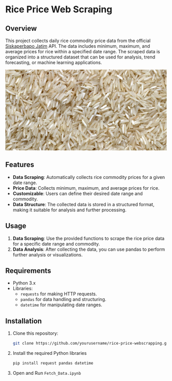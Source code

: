 # Rice Price Web Scraping
## Overview
This project collects daily rice commodity price data from the official [Siskaperbapo Jatim](https://siskaperbapo.jatimprov.go.id/) API. The data includes minimum, maximum, and average prices for rice within a specified date range. The scraped data is organized into a structured dataset that can be used for analysis, trend forecasting, or machine learning applications.

![Rice](images/rice.jpg)

## Features
- **Data Scraping**: Automatically collects rice commodity prices for a given date range.
- **Price Data**: Collects minimum, maximum, and average prices for rice.
- **Customizable**: Users can define their desired date range and commodity.
- **Data Structure**: The collected data is stored in a structured format, making it suitable for analysis and further processing.

## Usage
1. **Data Scraping**: Use the provided functions to scrape the rice price data for a specific date range and commodity.
2. **Data Analysis**: After collecting the data, you can use pandas to perform further analysis or visualizations.

## Requirements
- Python 3.x
- Libraries:
  - `requests` for making HTTP requests.
  - `pandas` for data handling and structuring.
  - `datetime` for manipulating date ranges.

## Installation

1. Clone this repository:
   ```bash
   git clone https://github.com/yourusername/rice-price-webscrapping.git
   ```
2. Install the required Python libraries
   ```bash
   pip install request pandas datetime
   ```
3. Open and Run `Fetch_Data.ipynb`



